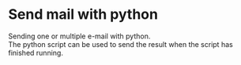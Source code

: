 # Send mail with python
Sending one or multiple e-mail with python.  
The python script can be used to send the result when the script has finished running.
